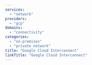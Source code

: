 ```yaml
---
services:
  - "network"
providers:
  - "gcp"
domains:
  - "connectivity"
categories:
  - "on-premises"
  - "private network"
title: "Google Cloud Interconnect"
linkTitle: "Google Cloud Interconnect"
---
```

